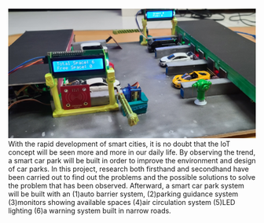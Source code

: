 ![Alt text](img/20211224_225916.jpg)
With the rapid development of smart cities, it is no doubt that the IoT concept will be seen more and more in our daily life. By observing the trend, a smart car park will be built in order to improve the environment and design of car parks.
In this project, research both firsthand and secondhand have been carried out to find out the problems and the possible solutions to solve the problem that has been observed. Afterward, a smart car park system will be built with an 
(1)auto barrier system, 
(2)parking guidance system
(3)monitors showing available spaces
(4)air circulation system
(5)LED lighting 
(6)a warning system built in narrow roads.

